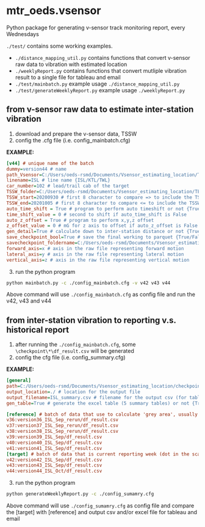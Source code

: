 # mtr_oeds.vsensor
Python package for generating v-sensor track monitoring report, every Wednesdays

`./test/` contains some working examples. 
* `./distance_mapping_util.py` contains functions that convert v-sensor raw data to vibration with estimated location
* `./weeklyReport.py` contains functions that convert mutliple vibration result to a single file for tableau and email
* `./test/mainbatch.py` example usage `./distance_mapping_util.py`
* `./test/generateWeeklyReport.py` example usage `./weeklyReport.py`

## from v-sensor raw data to estimate inter-station vibration
1. download and prepare the v-sensor data, TSSW 
2. config the .cfg file (i.e. config_mainbatch.cfg)

  **EXAMPLE:**
  ```cfg
  [v44] # unique name of the batch 
  dummy=version44 # name
  path_Vsensor=C:/Users/oeds-rsmd/Documents/Vsensor_estimating_location/TEST_DATA/ISL_2020-10-01_2020-10-04/ # absolute path of the vsensor raw data
  linename=ISL # line name {ISL/KTL/TWL}
  car_number=102 # lead/trail cab of the target
  TSSW_folder=C:/Users/oeds-rsmd/Documents/Vsensor_estimating_location/TEST_TSSW/ # absolute path of the TSSW file
  TSSW_start=20200930 # first 8 character to compare => to include the TSSW
  TSSW_end=20201005 # first 8 character to compare <= to include the TSSW
  auto_time_shift = True # program to perform auto timeshift or not {True/False}
  time_shift_value = 0 # second to shift if auto_time_shift is False
  auto_z_offset = True # program to perform x,y,z offset 
  z_offset_value = 0 # mG for z axis to offset if auto_z_offset is False
  gen_detail=True # calculate down to inter-station distance or not {True/False}  
  save_checkpoint_bool=True # save the final working to parquet {True/False}, recommend to True
  savecheckpoint_foldername=C:/Users/oeds-rsmd/Documents/Vsensor_estimating_location/checkpoint/version44_ISL_Oct # absolute path for saving output
  forward_axis=x # axis in the raw file representing forward motion
  lateral_axis=y # axis in the raw file representing lateral motion
  vertical_axis=z # axis in the raw file representing vertical motion
  ```
  
3. run the python program

  ```bash
  python mainbatch.py -c ./config_mainbatch.cfg -v v42 v43 v44
  ```
  Above command will use `./config_mainbatch.cfg` as config file and run the v42, v43 and v44 

## from inter-station vibration to reporting v.s. historical report
1. after running the `./config_mainbatch.cfg`, some `\checkpoint\*\df_result.csv` will be generated
2. config the cfg file (i.e. config_summary.cfg)

  **EXAMPLE:**
  ```cfg
  [general]
  path=C:/Users/oeds-rsmd/Documents/Vsensor_estimating_location/checkpoint/ # absolute of the checkpoint folders
  output_location=./ # location for the output file
  output_filename=ISL_summary.csv # filename for the output csv (for tableau)
  gen_table=True # generate the excel table (5 summary tables) or not {True/False}

  [reference] # batch of data that use to calculate 'grey area', usually 2 week (i.e. 6 batches)
  v36:version36_ISL_Sep_rerun/df_result.csv
  v37:version37_ISL_Sep_rerun/df_result.csv
  v38:version38_ISL_Sep_rerun/df_result.csv
  v39:version39_ISL_Sep/df_result.csv
  v40:version40_ISL_Sep/df_result.csv
  v41:version41_ISL_Sep/df_result.csv
  [target] # batch of data that is current reporting week (dot in the scatter plots), usually 1 week (i.e. 3 batches)
  v42:version42_ISL_Sep/df_result.csv
  v43:version43_ISL_Sep/df_result.csv
  v44:version44_ISL_Oct/df_result.csv
  ```
3. run the python program

  ```bash
  python generateWeeklyReport.py -c ./config_sumamry.cfg 
  ```
  Above command will use `./config_sumamry.cfg` as config file and compare the [target] with [reference] and output csv and/or excel file for tableau and email
